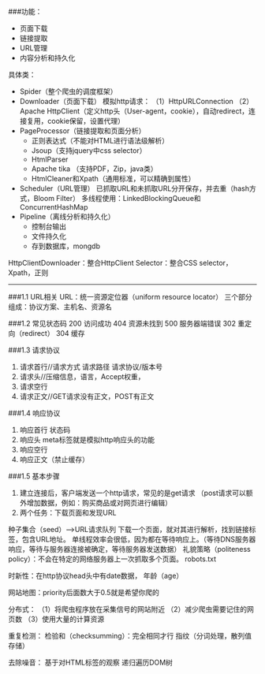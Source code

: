 ###功能：
* 页面下载
* 链接提取
* URL管理
* 内容分析和持久化


具体类：
* Spider（整个爬虫的调度框架）
* Downloader（页面下载）
	模拟http请求：
	（1）HttpURLConnection
	（2）Apache HttpClient（定义http头（User-agent，cookie），自动redirect，连接复用，cookie保留，设置代理）
* PageProcessor（链接提取和页面分析）
	* 正则表达式（不能对HTML进行语法级解析）
	* Jsoup（支持jquery中css selector）
	* HtmlParser
	* Apache tika （支持PDF，Zip，java类）
	* HtmlCleaner和Xpath（通用标准，可以精确到属性）
* Scheduler（URL管理）
	已抓取URL和未抓取URL分开保存，并去重（hash方式，Bloom Filter）
	多线程使用：LinkedBlockingQueue和ConcurrentHashMap	
* Pipeline（离线分析和持久化）
	* 控制台输出
	* 文件持久化
	* 存到数据库，mongdb

HttpClientDownloader：整合HttpClient
Selector：整合CSS selector，Xpath，正则



---

###1.1 URL相关
URL：统一资源定位器（uniform resource locator）
三个部分组成：协议方案、主机名、资源名

###1.2 常见状态码
200 访问成功
404 资源未找到
500 服务器端错误
302 重定向（redirect）
304 缓存


###1.3 请求协议
1. 请求首行//请求方式 请求路径 请求协议/版本号
2. 请求头//压缩信息，语言，Accept权重，
3. 请求空行
4. 请求正文//GET请求没有正文，POST有正文

###1.4 响应协议
1. 响应首行 状态码
2. 响应头 meta标签就是模拟http响应头的功能
3. 响应空行
4. 响应正文（禁止缓存）

###1.5 基本步骤
1. 建立连接后，客户端发送一个http请求，常见的是get请求
（post请求可以额外增加数据，例如：购买商品或对网页进行编辑）
2. 两个任务：下载页面和发现URL

种子集合（seed）-->URL请求队列
下载一个页面，就对其进行解析，找到链接标签，包含URL地址。
单线程效率会很低，因为都在等待响应上。（等待DNS服务器响应，等待与服务器连接被确定，等待服务器发送数据）
礼貌策略（politeness policy）：不会在特定的网络服务器上一次抓取多个页面。
robots.txt

时新性：在http协议head头中有date数据，
年龄（age）

网站地图：priority后面数大于0.5就是希望你爬的


分布式：
（1）将爬虫程序放在采集信号的网站附近
（2）减少爬虫需要记住的网页数
（3）使用大量的计算资源

重复检测：
检验和（checksumming）：完全相同才行
指纹（分词处理，散列值存储）

去除噪音：
基于对HTML标签的观察
递归遍历DOM树